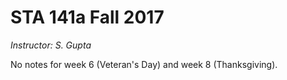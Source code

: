 # STA 141a Fall 2017

_Instructor: S. Gupta_

No notes for week 6 (Veteran's Day) and week 8 (Thanksgiving).
